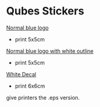 Qubes Stickers
==============

[Normal blue logo](/Sticker-Qube-Logo-Blue.eps)
* print 5x5cm

[Normal blue logo with white outline](/Sticker-Qube-Logo-Blue-White-Border.eps)
* print 5x5cm

[White Decal](/Sticker-Qube-White-Outline.eps)
* print 6x6cm

give printers the .eps version.
